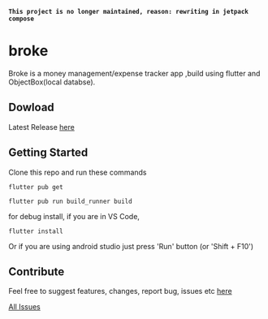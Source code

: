 **```This project is no longer maintained, reason: rewriting in jetpack compose```**
# broke

Broke is a money management/expense tracker app ,build using flutter and ObjectBox(local databse).

## Dowload
Latest Release [here](https://github.com/DeFerence3/broke/releases)


## Getting Started
Clone this repo and run these commands
```
flutter pub get
```
```
flutter pub run build_runner build
```
for debug install, if you are in VS Code,
```
flutter install
```
Or if you are using android studio just press 'Run' button (or 'Shift + F10')

## Contribute
Feel free to suggest features, changes, report bug, issues etc [here](https://github.com/DeFerence3/broke/issues/new)

[All Issues](https://github.com/DeFerence3/broke/issues)
